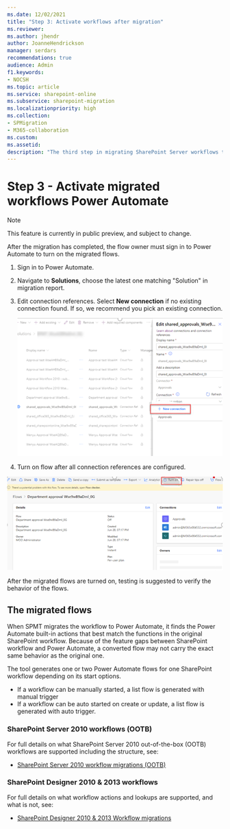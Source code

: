 ```yaml
---
ms.date: 12/02/2021
title: "Step 3: Activate workflows after migration"
ms.reviewer:
ms.author: jhendr
author: JoanneHendrickson
manager: serdars
recommendations: true
audience: Admin
f1.keywords:
- NOCSH
ms.topic: article
ms.service: sharepoint-online
ms.subservice: sharepoint-migration
ms.localizationpriority: high
ms.collection:
- SPMigration
- M365-collaboration
ms.custom:
ms.assetid:
description: "The third step in migrating SharePoint Server workflows to Microsoft 365, activating the migrating flows."
---
```


# Step 3 - Activate migrated workflows Power Automate

> [!NOTE]
> This feature is currently in public preview, and subject to change.

After the migration has completed, the flow owner must sign in to Power Automate to turn on the migrated flows.

1. Sign in to Power Automate.
2. Navigate to **Solutions**, choose the latest one matching "Solution" in migration report.
3. Edit connection references. Select **New connection** if no existing connection found. If so, we recommend you pick an existing connection.

   ![Select a new workflow connection](media/spmt-workflow-automate-connection.png)

4. Turn on flow after all connection references are configured.

![Turn on workflow after connection references are configured](media/spmt-workflow-turn-on-flow-after-connection.png)

After the migrated flows are turned on, testing is suggested to verify the behavior of the flows.

## The migrated flows

When SPMT migrates the workflow to Power Automate, it finds the Power Automate built-in actions that best match the functions in the original SharePoint workflow. Because of the feature gaps between SharePoint workflow and Power Automate, a converted flow may not carry the exact same behavior as the original one.

The tool generates one or two Power Automate flows for one SharePoint workflow depending on its start options.

- If a workflow can be manually started, a list flow is generated with manual trigger
- If a workflow can be auto started on create or update, a list flow is generated with auto trigger.

###  SharePoint Server 2010 workflows (OOTB)

For full details on what SharePoint Server 2010 out-of-the-box (OOTB) workflows are supported including the structure, see:

- [SharePoint Server 2010 workflow migrations (OOTB)](spmt-workflow-migrated-flows.md) 

###  SharePoint Designer 2010 & 2013 workflows

For full details on what workflow actions and lookups are supported, and what is not, see:

- [SharePoint Designer 2010 & 2013 Workflow migrations](spmt-workflow-migration-spd.md)

